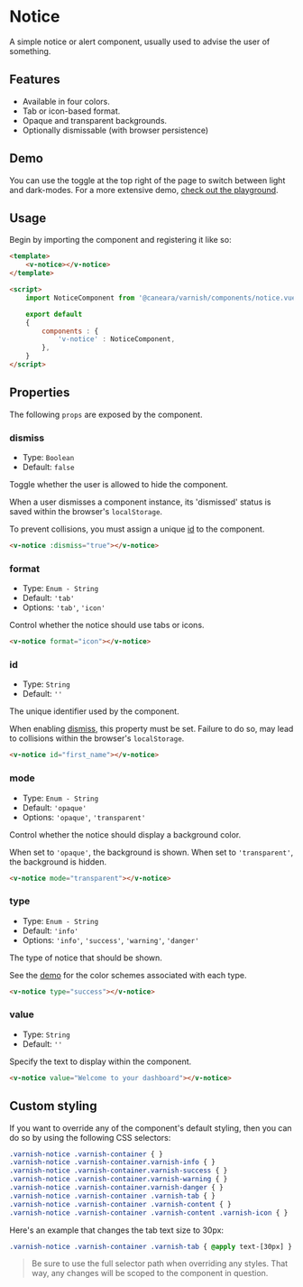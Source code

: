 # Notice

A simple notice or alert component, usually used to advise the user of something.

## Features

* Available in four colors.
* Tab or icon-based format.
* Opaque and transparent backgrounds.
* Optionally dismissable (with browser persistence)

## Demo

You can use the toggle at the top right of the page to switch between light and dark-modes. For a more extensive demo, [check out the playground](/playgrounds/notice/index).

<!-- Setup -->
<script setup>
    import NoticeComponent from '../../src/components/notice.vue';
</script>

<!-- Demo -->
<div class="flex flex-col gap-y-6 mt-8">
    <ClientOnly>
        <NoticeComponent type="info" value="Lorem ipsum dolor sit amet, consectetur adipisicing elit."></NoticeComponent>
        <NoticeComponent type="success" value="Lorem ipsum dolor sit amet, consectetur adipisicing elit."></NoticeComponent>
        <NoticeComponent type="warning" value="Lorem ipsum dolor sit amet, consectetur adipisicing elit."></NoticeComponent>
        <NoticeComponent type="danger" value="Lorem ipsum dolor sit amet, consectetur adipisicing elit."></NoticeComponent>
        <NoticeComponent format="icon" type="info" value="Lorem ipsum dolor sit amet, consectetur adipisicing elit."></NoticeComponent>
        <NoticeComponent format="icon" type="success" value="Lorem ipsum dolor sit amet, consectetur adipisicing elit."></NoticeComponent>
        <NoticeComponent format="icon" type="warning" value="Lorem ipsum dolor sit amet, consectetur adipisicing elit."></NoticeComponent>
        <NoticeComponent format="icon" type="danger" value="Lorem ipsum dolor sit amet, consectetur adipisicing elit."></NoticeComponent>
    </ClientOnly>
</div>

## Usage

Begin by importing the component and registering it like so:

```html
<template>
    <v-notice></v-notice>
</template>

<script>
    import NoticeComponent from '@caneara/varnish/components/notice.vue';

    export default
    {
        components : {
            'v-notice' : NoticeComponent,
        },
    }
</script>
```

## Properties

The following `props` are exposed by the component.

### dismiss

- Type: `Boolean`
- Default: `false`

Toggle whether the user is allowed to hide the component.

When a user dismisses a component instance, its 'dismissed' status is saved within the browser's `localStorage`.

To prevent collisions, you must assign a unique [id](#id) to the component.

```html
<v-notice :dismiss="true"></v-notice>
```

### format

- Type: `Enum - String`
- Default: `'tab'`
- Options: `'tab'`, `'icon'`

Control whether the notice should use tabs or icons.

```html
<v-notice format="icon"></v-notice>
```

### id

- Type: `String`
- Default: `''`

The unique identifier used by the component.

When enabling [dismiss](#dismiss), this property must be set. Failure to do so, may lead to collisions within the browser's `localStorage`.

```html
<v-notice id="first_name"></v-notice>
```

### mode

- Type: `Enum - String`
- Default: `'opaque'`
- Options: `'opaque'`, `'transparent'`

Control whether the notice should display a background color.

When set to `'opaque'`, the background is shown. When set to `'transparent'`, the background is hidden.

```html
<v-notice mode="transparent"></v-notice>
```

### type

- Type: `Enum - String`
- Default: `'info'`
- Options: `'info'`, `'success'`, `'warning'`, `'danger'`

The type of notice that should be shown.

See the [demo](#demo) for the color schemes associated with each type.

```html
<v-notice type="success"></v-notice>
```

### value

- Type: `String`
- Default: `''`

Specify the text to display within the component.

```html
<v-notice value="Welcome to your dashboard"></v-notice>
```

## Custom styling

If you want to override any of the component's default styling, then you can do so by using the following CSS selectors:

```css
.varnish-notice .varnish-container { }
.varnish-notice .varnish-container.varnish-info { }
.varnish-notice .varnish-container.varnish-success { }
.varnish-notice .varnish-container.varnish-warning { }
.varnish-notice .varnish-container.varnish-danger { }
.varnish-notice .varnish-container .varnish-tab { }
.varnish-notice .varnish-container .varnish-content { }
.varnish-notice .varnish-container .varnish-content .varnish-icon { }
```

Here's an example that changes the tab text size to 30px:

```css
.varnish-notice .varnish-container .varnish-tab { @apply text-[30px] }
```

> Be sure to use the full selector path when overriding any styles. That way, any changes will be scoped to the component in question.